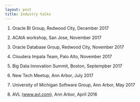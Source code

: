 ```yaml
---
layout: post
title: Industry talks
---
```


1. Oracle BI Group, Redwood City, December 2017

1. ACAIA workshop, San Jose, November 2017

1. Oracle Database Group, Redwood City, November 2017

1. Cloudera Impala Team, Palo Alto, November 2017

1. Big Data Innovation Summit, Boston, Septempber 2017

1. New Tech Meetup, Ann Arbor, July 2017

1. University of Michigan Software Group, Ann Arbor, May 2017

1. AVL (www.avl.com), Ann Arbor, April 2016